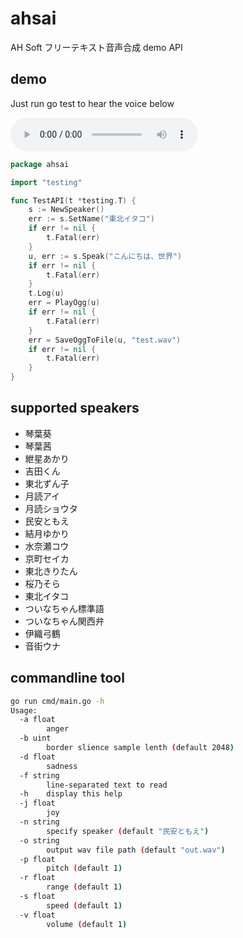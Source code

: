 # ahsai
AH Soft フリーテキスト音声合成 demo API

## demo
Just run go test to hear the voice below

<audio src='/test.wav' controls><a href='/test.wav'>こんにちは、世界</a></audio>

```go
package ahsai

import "testing"

func TestAPI(t *testing.T) {
	s := NewSpeaker()
	err := s.SetName("東北イタコ")
	if err != nil {
		t.Fatal(err)
	}
	u, err := s.Speak("こんにちは、世界")
	if err != nil {
		t.Fatal(err)
	}
	t.Log(u)
	err = PlayOgg(u)
	if err != nil {
		t.Fatal(err)
	}
	err = SaveOggToFile(u, "test.wav")
	if err != nil {
		t.Fatal(err)
	}
}
```

## supported speakers
- 琴葉葵
- 琴葉茜
- 紲星あかり
- 吉田くん
- 東北ずん子
- 月読アイ
- 月読ショウタ
- 民安ともえ
- 結月ゆかり
- 水奈瀬コウ
- 京町セイカ
- 東北きりたん
- 桜乃そら
- 東北イタコ
- ついなちゃん標準語
- ついなちゃん関西弁
- 伊織弓鶴
- 音街ウナ

## commandline tool
```bash
go run cmd/main.go -h
Usage:
  -a float
        anger
  -b uint
        border slience sample lenth (default 2048)
  -d float
        sadness
  -f string
        line-separated text to read
  -h    display this help
  -j float
        joy
  -n string
        specify speaker (default "民安ともえ")
  -o string
        output wav file path (default "out.wav")
  -p float
        pitch (default 1)
  -r float
        range (default 1)
  -s float
        speed (default 1)
  -v float
        volume (default 1)
```